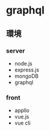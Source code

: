 # graphql

## 環境
### server 
- node.js 
- express.js
- mongoDB
- graphql

### front 
- appllo
- vue.js
- vue cli

